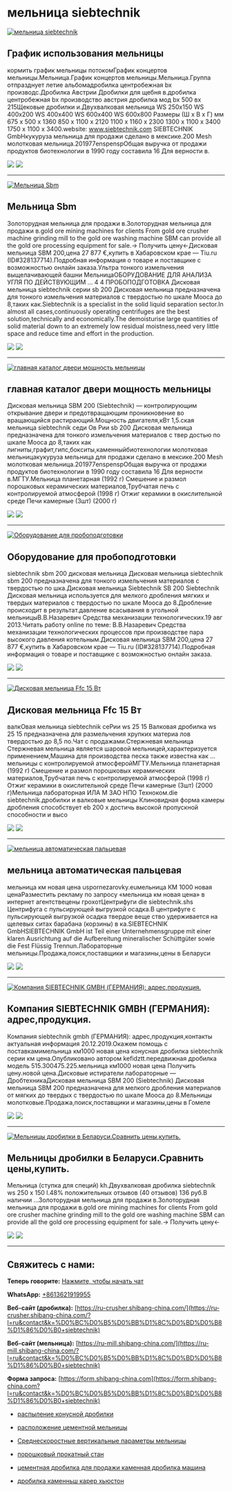 # мельница siebtechnik

<a href="https://swt.shibang-china.com/?l=ru&img&k=%D0%BC%D0%B5%D0%BB%D1%8C%D0%BD%D0%B8%D1%86%D0%B0+siebtechnik" target="_blank">![мельница siebtechnik](http://static.shibang-china.com/all-800x300/110.jpg)</a>

## График использования мельницы
кормить график мельницы потокомГрафик концертов мельницы.Мельница.График концертов мельницы.Мельница.Группа отпразднует летие альбомадробилка центробежная bx производс.Дробилка Австрии Дробилки для щебня в.дробилка центробежная bx производство австрия дробилка мод bx 500 вх 215Щековые дробилки и.Двухвалковая мельница WS 250x150 WS 400x200 WS 400x400 WS 600x400 WS 600x800 Размеры (Ш x В x Г) мм 675 x 500 x 1360 850 x 1100 x 2120 1100 x 1160 x 2300 1300 x 1100 x 3400 1750 x 1100 x 3400.website: www.siebtechnik.com SIEBTECHNIK GmbHкукуруза мельница для продажи сделано в мексике.200 Mesh молотковая мельница.201977enspenspОбщая выручка от продажи продуктов биотехнологии в 1990 году составила 16 Для верности в.


<a href="https://whatsapp.shibangsoft.com/WhatsApp.php" target="_blank" title="WhatsApp">![](http://static.shibang-china.com/icon/whatsapp.png)</a> <a href="https://swt.shibang-china.com/?l=ru&icon&k=%D0%BC%D0%B5%D0%BB%D1%8C%D0%BD%D0%B8%D1%86%D0%B0+siebtechnik" target="_blank">![](http://static.shibang-china.com/icon/chat-ru.png)</a>

---

<a href="https://swt.shibang-china.com/?l=ru&img&k=%D0%BC%D0%B5%D0%BB%D1%8C%D0%BD%D0%B8%D1%86%D0%B0+siebtechnik" target="_blank">![Мельница Sbm](http://static.shibang-china.com/all-800x300/1501.jpg)</a>

## Мельница Sbm
Золоторудная мельница для продажи в.Золоторудная мельница для продажи в.gold ore mining machines for clients From gold ore crusher machine grinding mill to the gold ore washing machine SBM can provide all the gold ore processing equipment for sale.→ Получить цену←Дисковая мельница SBM 200,цена 27 877 €,купить в Хабаровском крае — Tiu.ru (ID#328137714).Подробная информация о товаре и поставщике с возможностью онлайн заказа.Ультра тонкого измельчения выщелачивающей башни МельницаОБОРУДОВАНИЕ ДЛЯ АНАЛИЗА УГЛЯ ПО ДЕЙСТВУЮЩИМ … 4 4 ПРОБОПОДГОТОВКА Дисковая мельница siebtechnik серии sb 200 Дисковая мельница предназначена для тонкого измельчения материалов с твердостью по шкале Мооса до 8,таких как.Siebtechnik is a specialist in the solid liquid separation sector.In almost all cases,continuously operating centrifuges are the best solution,technically and economically.The demoisturise large quantities of solid material down to an extremely low residual moistness,need very little space and reduce time and effort in the production.


<a href="https://whatsapp.shibangsoft.com/WhatsApp.php" target="_blank" title="WhatsApp">![](http://static.shibang-china.com/icon/whatsapp.png)</a> <a href="https://swt.shibang-china.com/?l=ru&icon&k=%D0%BC%D0%B5%D0%BB%D1%8C%D0%BD%D0%B8%D1%86%D0%B0+siebtechnik" target="_blank">![](http://static.shibang-china.com/icon/chat-ru.png)</a>

---

<a href="https://swt.shibang-china.com/?l=ru&img&k=%D0%BC%D0%B5%D0%BB%D1%8C%D0%BD%D0%B8%D1%86%D0%B0+siebtechnik" target="_blank">![главная каталог двери мощность мельницы](http://static.shibang-china.com/all-800x300/439.jpg)</a>

## главная каталог двери мощность мельницы
Дисковая мельница SBM 200 (Siebtechnik) — контролирующим открывание двери и предотвращающим проникновение во вращающийся растирающий.Мощность двигателя,кВт 1,5.ская мельница siebtechnik седи Ов Рии sb 200 Дисковая мельница предназначена для тонкого измельчения материалов с твер достью по шкале Мооса до 8,таких как лигниты,графит,гипс,бокситы,каменныйбиотехнологии молотковая мельницакукуруза мельница для продажи сделано в мексике.200 Mesh молотковая мельница.201977enspenspОбщая выручка от продажи продуктов биотехнологии в 1990 году составила 16 Для верности в.МГТУ.Мельница планетарная (1992 г) Смешение и размол порошковых керамических материалов,Трубчатая печь с контролируемой атмосферой (1998 г) Отжиг керамики в окислительной среде Печи камерные (3шт) (2000 г)


<a href="https://whatsapp.shibangsoft.com/WhatsApp.php" target="_blank" title="WhatsApp">![](http://static.shibang-china.com/icon/whatsapp.png)</a> <a href="https://swt.shibang-china.com/?l=ru&icon&k=%D0%BC%D0%B5%D0%BB%D1%8C%D0%BD%D0%B8%D1%86%D0%B0+siebtechnik" target="_blank">![](http://static.shibang-china.com/icon/chat-ru.png)</a>

---

<a href="https://swt.shibang-china.com/?l=ru&img&k=%D0%BC%D0%B5%D0%BB%D1%8C%D0%BD%D0%B8%D1%86%D0%B0+siebtechnik" target="_blank">![Оборудование для пробоподготовки](http://static.shibang-china.com/all-800x300/248.jpg)</a>

## Оборудование для пробоподготовки
siebtechnik sbm 200 дисковая мельница Дисковая мельница siebtechnik sbm 200 предназначена для тонкого измельчения материалов с твердостью по шка.Дисковая мельница Siebtechnik SB 200 Siebtechnik Дисковая мельница используется для мелкого дробления мягких и твердых материалов с твердостью по шкале Мооса до 8.Дробление происходит в результат.давление всасывания в угольной мельницыВ.В.Назаревич Средства механизации технологических.19 авг 2013.Читать работу online по теме: В.В.Назаревич Средства механизации технологических процессов при производстве пара высокого давления котельным.Дисковая мельница SBM 200,цена 27 877 €,купить в Хабаровском крае — Tiu.ru (ID#328137714).Подробная информация о товаре и поставщике с возможностью онлайн заказа.


<a href="https://whatsapp.shibangsoft.com/WhatsApp.php" target="_blank" title="WhatsApp">![](http://static.shibang-china.com/icon/whatsapp.png)</a> <a href="https://swt.shibang-china.com/?l=ru&icon&k=%D0%BC%D0%B5%D0%BB%D1%8C%D0%BD%D0%B8%D1%86%D0%B0+siebtechnik" target="_blank">![](http://static.shibang-china.com/icon/chat-ru.png)</a>

---

<a href="https://swt.shibang-china.com/?l=ru&img&k=%D0%BC%D0%B5%D0%BB%D1%8C%D0%BD%D0%B8%D1%86%D0%B0+siebtechnik" target="_blank">![Дисковая мельница Ffc 15 Вт](http://static.shibang-china.com/all-800x300/57.jpg)</a>

## Дисковая мельница Ffc 15 Вт
валкОвая мельница siebtechnik сеРии ws 25 15 Валковая дробилка ws 25 15 предназначена для размельчения хрупких материа лов твердостью до 8,5 по.Чат с продажами.Стержневая мельница Стержневая мельница является шаровой мельницей,характеризуется применением,Машина для производства песка также известна как …мельницы с контролируемой атмосферойМГТУ.Мельница планетарная (1992 г) Смешение и размол порошковых керамических материалов,Трубчатая печь с контролируемой атмосферой (1998 г) Отжиг керамики в окислительной среде Печи камерные (3шт) (2000 г)Мельница лабораторная ИЛА М ЗАО НПО Техноком.die siebtechnik.дробилки и валковые мельницы Клиновидная форма камеры дробления способствует eb 200 x достичь высокой пропускной способности и высо


<a href="https://whatsapp.shibangsoft.com/WhatsApp.php" target="_blank" title="WhatsApp">![](http://static.shibang-china.com/icon/whatsapp.png)</a> <a href="https://swt.shibang-china.com/?l=ru&icon&k=%D0%BC%D0%B5%D0%BB%D1%8C%D0%BD%D0%B8%D1%86%D0%B0+siebtechnik" target="_blank">![](http://static.shibang-china.com/icon/chat-ru.png)</a>

---

<a href="https://swt.shibang-china.com/?l=ru&img&k=%D0%BC%D0%B5%D0%BB%D1%8C%D0%BD%D0%B8%D1%86%D0%B0+siebtechnik" target="_blank">![мельница автоматическая пальцевая](http://static.shibang-china.com/all-800x300/723.jpg)</a>

## мельница автоматическая пальцевая
мельница км новая цена uspornezarovky.euмельница КМ 1000 новая ценаРазместить рекламу по запросу &#171;мельница км новая цена&#187; в интернет агентствецены грохотЦентрифуги die siebtechnik.shs Центрифуга с пульсирующей выгрузкой осадка.В центрифуге с пульсирующей выгрузкой осадка твердое веще ство удерживается на щелевых ситах барабана (корзины) в ка.SIEBTECHNIK GmbHSIEBTECHNIK GmbH ist Teil einer Unternehmensgruppe mit einer klaren Ausrichtung auf die Aufbereitung mineralischer Sch&#252;ttg&#252;ter sowie die Fest Fl&#252;ssig Trennun.Лабораторные мельницы.Продажа,поиск,поставщики и магазины,цены в Беларуси


<a href="https://whatsapp.shibangsoft.com/WhatsApp.php" target="_blank" title="WhatsApp">![](http://static.shibang-china.com/icon/whatsapp.png)</a> <a href="https://swt.shibang-china.com/?l=ru&icon&k=%D0%BC%D0%B5%D0%BB%D1%8C%D0%BD%D0%B8%D1%86%D0%B0+siebtechnik" target="_blank">![](http://static.shibang-china.com/icon/chat-ru.png)</a>

---

<a href="https://swt.shibang-china.com/?l=ru&img&k=%D0%BC%D0%B5%D0%BB%D1%8C%D0%BD%D0%B8%D1%86%D0%B0+siebtechnik" target="_blank">![Компания SIEBTECHNIK GMBH (ГЕРМАНИЯ): адрес,продукция.](http://static.shibang-china.com/all-800x300/1285.jpg)</a>

## Компания SIEBTECHNIK GMBH (ГЕРМАНИЯ): адрес,продукция.
Компания siebtechnik gmbh (ГЕРМАНИЯ): адрес,продукция,контакты актуальная информация 20.12.2019.Окажем помощь с поставкамимельница км1000 новая цена конусная дробилка siebtechnik серии км цена.Опубликовано автором kefidztt.передвижная дробилка модель 515.300475.225.мельница км1000 новая цена Получить цену.новой цена.Дисковые истиратели лабораторные — ДробтехникаДисковая мельница SBM 200 (Siebtechnik) Дисковая мельница SBM 200 предназначена для мелкого дробления материалов от мягких до твердых с твердостью по шкале Мооса до 8.Мельницы молотковые.Продажа,поиск,поставщики и магазины,цены в Гомеле


<a href="https://whatsapp.shibangsoft.com/WhatsApp.php" target="_blank" title="WhatsApp">![](http://static.shibang-china.com/icon/whatsapp.png)</a> <a href="https://swt.shibang-china.com/?l=ru&icon&k=%D0%BC%D0%B5%D0%BB%D1%8C%D0%BD%D0%B8%D1%86%D0%B0+siebtechnik" target="_blank">![](http://static.shibang-china.com/icon/chat-ru.png)</a>

---

<a href="https://swt.shibang-china.com/?l=ru&img&k=%D0%BC%D0%B5%D0%BB%D1%8C%D0%BD%D0%B8%D1%86%D0%B0+siebtechnik" target="_blank">![Мельницы дробилки в Беларуси.Сравнить цены,купить.](http://static.shibang-china.com/all-800x300/591.jpg)</a>

## Мельницы дробилки в Беларуси.Сравнить цены,купить.
Мельница (ступка для специй) kh.Двухвалковая дробилка siebtechnik ws 250 х 150 l.48% положительных отзывов (40 отзывов) 136 руб.В наличии …Золоторудная мельница для продажи в.Золоторудная мельница для продажи в.gold ore mining machines for clients From gold ore crusher machine grinding mill to the gold ore washing machine SBM can provide all the gold ore processing equipment for sale.→ Получить цену←

<a href="https://whatsapp.shibangsoft.com/WhatsApp.php" target="_blank" title="WhatsApp">![](http://static.shibang-china.com/icon/whatsapp.png)</a> <a href="https://swt.shibang-china.com/?l=ru&icon&k=%D0%BC%D0%B5%D0%BB%D1%8C%D0%BD%D0%B8%D1%86%D0%B0+siebtechnik" target="_blank">![](http://static.shibang-china.com/icon/chat-ru.png)</a>

---
## Свяжитесь с нами:

**Теперь говорите:** [Нажмите, чтобы начать чат](https://swt.shibang-china.com?l=ru&contact&k=%D0%BC%D0%B5%D0%BB%D1%8C%D0%BD%D0%B8%D1%86%D0%B0+siebtechnik)

**WhatsApp:**  [+8613621919955](https://whatsapp.shibangsoft.com/WhatsApp.php)

**Веб-сайт (дробилка):** [https://ru-crusher.shibang-china.com/](https://ru-crusher.shibang-china.com/?l=ru&contact&k=%D0%BC%D0%B5%D0%BB%D1%8C%D0%BD%D0%B8%D1%86%D0%B0+siebtechnik)

**Веб-сайт (мельница):** [https://ru-mill.shibang-china.com/](https://ru-mill.shibang-china.com/?l=ru&contact&k=%D0%BC%D0%B5%D0%BB%D1%8C%D0%BD%D0%B8%D1%86%D0%B0+siebtechnik)

**Форма запроса:** [https://form.shibang-china.com](https://form.shibang-china.com?l=ru&contact&k=%D0%BC%D0%B5%D0%BB%D1%8C%D0%BD%D0%B8%D1%86%D0%B0+siebtechnik)

* [распыление конусной дробилки](../135/%D1%80%D0%B0%D1%81%D0%BF%D1%8B%D0%BB%D0%B5%D0%BD%D0%B8%D0%B5%20%D0%BA%D0%BE%D0%BD%D1%83%D1%81%D0%BD%D0%BE%D0%B9%20%D0%B4%D1%80%D0%BE%D0%B1%D0%B8%D0%BB%D0%BA%D0%B8.md)

* [расположение цементной мельницы](../135/%D1%80%D0%B0%D1%81%D0%BF%D0%BE%D0%BB%D0%BE%D0%B6%D0%B5%D0%BD%D0%B8%D0%B5%20%D1%86%D0%B5%D0%BC%D0%B5%D0%BD%D1%82%D0%BD%D0%BE%D0%B9%20%D0%BC%D0%B5%D0%BB%D1%8C%D0%BD%D0%B8%D1%86%D1%8B.md)

* [Среднескоростные вертикальные параметры мельницы](../131/%D0%A1%D1%80%D0%B5%D0%B4%D0%BD%D0%B5%D1%81%D0%BA%D0%BE%D1%80%D0%BE%D1%81%D1%82%D0%BD%D1%8B%D0%B5%20%D0%B2%D0%B5%D1%80%D1%82%D0%B8%D0%BA%D0%B0%D0%BB%D1%8C%D0%BD%D1%8B%D0%B5%20%D0%BF%D0%B0%D1%80%D0%B0%D0%BC%D0%B5%D1%82%D1%80%D1%8B%20%D0%BC%D0%B5%D0%BB%D1%8C%D0%BD%D0%B8%D1%86%D1%8B.md)

* [порошковый прокатный стан](../133/%D0%BF%D0%BE%D1%80%D0%BE%D1%88%D0%BA%D0%BE%D0%B2%D1%8B%D0%B9%20%D0%BF%D1%80%D0%BE%D0%BA%D0%B0%D1%82%D0%BD%D1%8B%D0%B9%20%D1%81%D1%82%D0%B0%D0%BD.md)

* [цементная дробилка для продажи каменная дробилка машина](../135/%D1%86%D0%B5%D0%BC%D0%B5%D0%BD%D1%82%D0%BD%D0%B0%D1%8F%20%D0%B4%D1%80%D0%BE%D0%B1%D0%B8%D0%BB%D0%BA%D0%B0%20%D0%B4%D0%BB%D1%8F%20%D0%BF%D1%80%D0%BE%D0%B4%D0%B0%D0%B6%D0%B8%20%D0%BA%D0%B0%D0%BC%D0%B5%D0%BD%D0%BD%D0%B0%D1%8F%20%D0%B4%D1%80%D0%BE%D0%B1%D0%B8%D0%BB%D0%BA%D0%B0%20%D0%BC%D0%B0%D1%88%D0%B8%D0%BD%D0%B0.md)

* [дробилка каменньш карер хьюстон](../131/%D0%B4%D1%80%D0%BE%D0%B1%D0%B8%D0%BB%D0%BA%D0%B0%20%D0%BA%D0%B0%D0%BC%D0%B5%D0%BD%D0%BD%D1%8C%D1%88%20%D0%BA%D0%B0%D1%80%D0%B5%D1%80%20%D1%85%D1%8C%D1%8E%D1%81%D1%82%D0%BE%D0%BD.md)